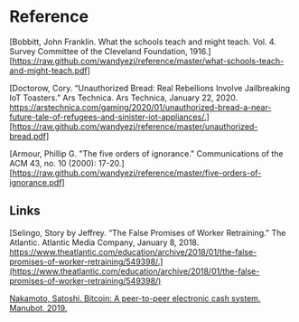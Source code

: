 # Reference

[Bobbitt, John Franklin. What the schools teach and might teach. Vol. 4. Survey Committee of the Cleveland Foundation, 1916.][https://raw.github.com/wandyezj/reference/master/what-schools-teach-and-might-teach.pdf]

[Doctorow, Cory. “Unauthorized Bread: Real Rebellions Involve Jailbreaking IoT Toasters.” Ars Technica. Ars Technica, January 22, 2020. https://arstechnica.com/gaming/2020/01/unauthorized-bread-a-near-future-tale-of-refugees-and-sinister-iot-appliances/.][https://raw.github.com/wandyezj/reference/master/unauthorized-bread.pdf]

[Armour, Phillip G. "The five orders of ignorance." Communications of the ACM 43, no. 10 (2000): 17-20.][https://raw.github.com/wandyezj/reference/master/five-orders-of-ignorance.pdf]

## Links

[Selingo, Story by Jeffrey. “The False Promises of Worker Retraining.” The Atlantic. Atlantic Media Company, January 8, 2018. https://www.theatlantic.com/education/archive/2018/01/the-false-promises-of-worker-retraining/549398/.](https://www.theatlantic.com/education/archive/2018/01/the-false-promises-of-worker-retraining/549398/)

[Nakamoto, Satoshi. Bitcoin: A peer-to-peer electronic cash system. Manubot, 2019.](https://bitcoin.org/bitcoin.pdf)